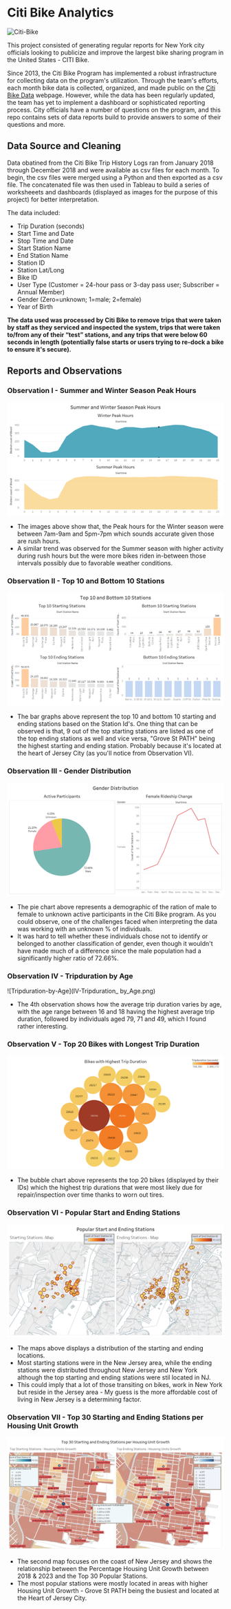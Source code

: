 # Citi Bike Analytics

![Citi-Bike](https://imgs.6sqft.com/wp-content/uploads/2017/08/30103511/CITI-bike-rental.jpg)

This project consisted of generating regular reports for New York city officials looking to publicize and improve the largest bike sharing program in the United States - CITI Bike.

Since 2013, the Citi Bike Program has implemented a robust infrastructure for collecting data on the program's utilization. Through the team's efforts, each month bike data is collected, organized, and made public on the [Citi Bike Data](https://www.citibikenyc.com/system-data) webpage. However, while the data has been regularly updated, the team has yet to implement a dashboard or sophisticated reporting process. City officials have a number of questions on the program, and this repo contains sets of data reports build to provide answers to some of their questions and more.

## Data Source and Cleaning

Data obatined from the Citi Bike Trip History Logs ran from January 2018 through December 2018 and were available as csv files for each month.
To begin, the csv files were merged using a Python and then exported as a csv file. The concatenated file was then used in Tableau to build a series of worksheeets and dashboards (displayed as images for the purpose of this project) for better interpretation.

The data included:
* Trip Duration (seconds)
* Start Time and Date
* Stop Time and Date
* Start Station Name
* End Station Name
* Station ID
* Station Lat/Long
* Bike ID
* User Type (Customer = 24-hour pass or 3-day pass user; Subscriber = Annual Member)
* Gender (Zero=unknown; 1=male; 2=female)
* Year of Birth

**The data used was processed by Citi Bike to remove trips that were taken by staff as they serviced and inspected the system, trips that were taken to/from any of their “test” stations, and any trips that were below 60 seconds in length (potentially false starts or users trying to re-dock a bike to ensure it's secure).**

## Reports and Observations

### Observation I - Summer and Winter Season Peak Hours

![Summer-and-Winter-Season-Peak-Hours](Images/I-Summer_and_Winter_Season_Peak_Hours.png)

* The images above show that, the Peak hours for the Winter season were between 7am-9am and 5pm-7pm which sounds accurate given those are rush hours.
* A similar trend was observed for the Summer season with higher activity during rush hours but the were more bikes riden in-between those intervals possibly due to favorable weather conditions.

### Observation II - Top 10 and Bottom 10 Stations

![Top-10-and-Bottom-10-Stations](Images/II-Top_10_and_Bottom_10_Stations.png)

* The bar graphs above represent the top 10 and bottom 10 starting and ending stations based on the Station Id's. One thing that can be observed is that, 9 out of the top starting stations are listed as one of the top ending stations as well and vice versa, "Grove St PATH" being the highest starting and ending station. Probably because it's located at the heart of Jersey City (as you'll notice from Observation VI).

### Observation III - Gender Distribution

![Gender-Distribution](Images/III-Gender_Distribution.png)

* The pie chart above represents a demographic of the ration of male to female to unknown active participants in the Citi Bike program. As you could observe, one of the challenges faced when interpreting the data was working with an unknown % of individuals.
* It was hard to tell whether these individuals chose not to identify or belonged to another classification of gender, even though it wouldn't have made much of a difference since the male population had a significantly higher ratio of 72.66%.

### Observation IV - Tripduration by Age

![Tripduration-by-Age](IV-Tripduration_ by_Age.png)

* The 4th observation shows how the average trip duration varies by age, with the age range between 16 and 18 having the highest average trip duration, followed by individuals aged 79, 71 and 49, which I found rather interesting.

### Observation V - Top 20 Bikes with Longest Trip Duration

![Top-20-Bikes-with-Longest-Trip-Duration](Images/V-Top_20_Bikes_with_Longest_Trip_Duration.png)

* The bubble chart above represents the top 20 bikes (displayed by their IDs) which the highest trip durations that were most likely due for repair/inspection over time thanks to worn out tires.

### Observation VI - Popular Start and Ending Stations

![Popular-Start-and-Ending-Stations](Images/VI-Popular_Start_and_Ending_Stations.png)

* The maps above displays a distribution of the starting and ending locations.
* Most starting stations were in the New Jersey area, while the ending stations were distributed throughout New Jersey and New York although the top starting and ending stations were stil located in NJ.
* This could imply that a lot of those transiting on bikes, work in New York but reside in the Jersey area - My guess is the more affordable cost of living in New Jersey is a determining factor.

### Observation VII - Top 30 Starting and Ending Stations per Housing Unit Growth

![Top-30-Starting-and-Ending-Stations-per-Housing-Unit-Growth](Images/VII-Top_30_Starting_and_Ending_Stations_per_Housing_Unit_Growth.png)

* The second map focuses on the coast of New Jersey and shows the relationship between the Percentage Housing Unit Growth between 2018 & 2023 and the Top 30 Popular Stations.
* The most popular stations were mostly located in areas with higher Housing Unit Growrth - Grove St PATH being the busiest and located at the Heart of Jersey City.